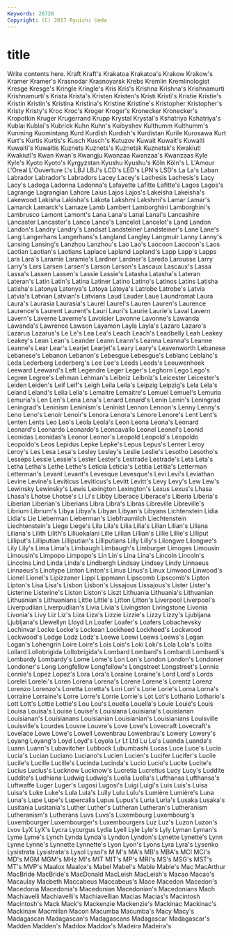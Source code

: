 ```yaml
---
Keywords: 26728 
Copyright: (C) 2017 Ryuichi Ueda
---
```


# title

Write contents here.
Kraft Kraft's Krakatoa Krakatoa's Krakow Krakow's Kramer
Kramer's Krasnodar Krasnoyarsk Krebs Kremlin Kremlinologist Kresge Kresge's Kringle Kringle's
Kris Kris's Krishna Krishna's Krishnamurti Krishnamurti's Krista Krista's Kristen Kristen's
Kristi Kristi's Kristie Kristie's Kristin Kristin's Kristina Kristina's Kristine Kristine's
Kristopher Kristopher's Kristy Kristy's Kroc Kroc's Kroger Kroger's Kronecker Kronecker's
Kropotkin Kruger Krugerrand Krupp Krystal Krystal's Kshatriya Kshatriya's Kublai Kublai's
Kubrick Kuhn Kuhn's Kuibyshev Kulthumm Kulthumm's Kunming Kuomintang Kurd Kurdish
Kurdish's Kurdistan Kurile Kurosawa Kurt Kurt's Kurtis Kurtis's Kusch Kusch's
Kutuzov Kuwait Kuwait's Kuwaiti Kuwaiti's Kuwaitis Kuznets Kuznets's Kuznetsk Kuznetsk's
Kwakiutl Kwakiutl's Kwan Kwan's Kwangju Kwanzaa Kwanzaa's Kwanzaas Kyle Kyle's
Kyoto Kyoto's Kyrgyzstan Kyushu Kyushu's Köln Köln's L L'Amour L'Oreal
L'Ouverture L's LBJ LBJ's LCD's LED's LPN's LSD's La La's
Laban Labrador Labrador's Labradors Lacey Lacey's Lachesis Lachesis's Lacy Lacy's
Ladoga Ladonna Ladonna's Lafayette Lafitte Lafitte's Lagos Lagos's Lagrange Lagrangian
Lahore Laius Lajos Lajos's Lakeisha Lakeisha's Lakewood Lakisha Lakisha's Lakota
Lakshmi Lakshmi's Lamar Lamar's Lamarck Lamarck's Lamaze Lamb Lambert Lamborghini
Lamborghini's Lambrusco Lamont Lamont's Lana Lana's Lanai Lanai's Lancashire Lancaster
Lancaster's Lance Lance's Lancelot Lancelot's Land Landon Landon's Landry Landry's
Landsat Landsteiner Landsteiner's Lane Lane's Lang Langerhans Langerhans's Langland Langley
Langmuir Lanny Lanny's Lansing Lansing's Lanzhou Lanzhou's Lao Lao's Laocoon
Laocoon's Laos Laotian Laotian's Laotians Laplace Lapland Lapland's Lapp Lapp's
Lapps Lara Lara's Laramie Laramie's Lardner Lardner's Laredo Larousse Larry
Larry's Lars Larsen Larsen's Larson Larson's Lascaux Lascaux's Lassa Lassa's
Lassen Lassen's Lassie Lassie's Latasha Latasha's Lateran Lateran's Latin Latin's
Latina Latiner Latino Latino's Latinos Latins Latisha Latisha's Latonya Latonya's
Latoya Latoya's Latrobe Latrobe's Latvia Latvia's Latvian Latvian's Latvians Laud
Lauder Laue Laundromat Laura Laura's Laurasia Laurasia's Laurel Laurel's Lauren
Lauren's Laurence Laurence's Laurent Laurent's Lauri Lauri's Laurie Laurie's Laval
Lavern Lavern's Laverne Laverne's Lavoisier Lavonne Lavonne's Lawanda Lawanda's Lawrence
Lawson Layamon Layla Layla's Lazaro Lazaro's Lazarus Lazarus's Le Le's
Lea Lea's Leach Leach's Leadbelly Leah Leakey Leakey's Lean Lean's
Leander Leann Leann's Leanna Leanna's Leanne Leanne's Lear Lear's Learjet
Learjet's Leary Leary's Leavenworth Lebanese Lebanese's Lebanon Lebanon's Lebesgue Lebesgue's
Leblanc Leblanc's Leda Lederberg Lederberg's Lee Lee's Leeds Leeds's Leeuwenhoek
Leeward Leeward's Left Legendre Leger Leger's Leghorn Lego Lego's Legree
Legree's Lehman Lehman's Leibniz Leibniz's Leicester Leicester's Leiden Leiden's Leif
Leif's Leigh Leila Leila's Leipzig Leipzig's Lela Lela's Leland Leland's
Lelia Lelia's Lemaitre Lemaitre's Lemuel Lemuel's Lemuria Lemuria's Len Len's
Lena Lena's Lenard Lenard's Lenin Lenin's Leningrad Leningrad's Leninism Leninism's
Leninist Lennon Lennon's Lenny Lenny's Leno Leno's Lenoir Lenoir's Lenora
Lenora's Lenore Lenore's Lent Lent's Lenten Lents Leo Leo's Leola
Leola's Leon Leona Leona's Leonard Leonard's Leonardo Leonardo's Leoncavallo Leonel
Leonel's Leonid Leonidas Leonidas's Leonor Leonor's Leopold Leopold's Leopoldo Leopoldo's
Leos Lepidus Lepke Lepke's Lepus Lepus's Lerner Leroy Leroy's Les
Lesa Lesa's Lesley Lesley's Leslie Leslie's Lesotho Lesotho's Lesseps Lessie
Lessie's Lester Lester's Lestrade Lestrade's Leta Leta's Letha Letha's Lethe
Lethe's Leticia Leticia's Letitia Letitia's Letterman Letterman's Levant Levant's Levesque
Levesque's Levi Levi's Leviathan Levine Levine's Leviticus Leviticus's Levitt Levitt's
Levy Levy's Lew Lew's Lewinsky Lewinsky's Lewis Lexington Lexington's Lexus
Lexus's Lhasa Lhasa's Lhotse Lhotse's Li Li's Libby Liberace Liberace's
Liberia Liberia's Liberian Liberian's Liberians Libra Libra's Libras Libreville Libreville's
Librium Librium's Libya Libya's Libyan Libyan's Libyans Lichtenstein Lidia Lidia's
Lie Lieberman Lieberman's Liebfraumilch Liechtenstein Liechtenstein's Liege Liege's Lila Lila's
Lilia Lilia's Lilian Lilian's Liliana Liliana's Lilith Lilith's Liliuokalani Lille
Lillian Lillian's Lillie Lillie's Lilliput Lilliput's Lilliputian Lilliputian's Lilliputians Lilly
Lilly's Lilongwe Lilongwe's Lily Lily's Lima Lima's Limbaugh Limbaugh's Limburger
Limoges Limousin Limousin's Limpopo Limpopo's Lin Lin's Lina Lina's Lincoln
Lincoln's Lincolns Lind Linda Linda's Lindbergh Lindsay Lindsey Lindy Linnaeus
Linnaeus's Linotype Linton Linton's Linus Linus's Linux Linwood Linwood's Lionel
Lionel's Lipizzaner Lippi Lippmann Lipscomb Lipscomb's Lipton Lipton's Lisa Lisa's
Lisbon Lisbon's Lissajous Lissajous's Lister Lister's Listerine Listerine's Liston Liston's
Liszt Lithuania Lithuania's Lithuanian Lithuanian's Lithuanians Little Little's Litton Litton's
Liverpool Liverpool's Liverpudlian Liverpudlian's Livia Livia's Livingston Livingstone Livonia Livonia's
Livy Liz Liz's Liza Liza's Lizzie Lizzie's Lizzy Lizzy's Ljubljana
Ljubljana's Llewellyn Lloyd Ln Loafer Loafer's Loafers Lobachevsky Lochinvar Locke
Locke's Lockean Lockheed Lockheed's Lockwood Lockwood's Lodge Lodz Lodz's Loewe
Loewi Loews Loews's Logan Logan's Lohengrin Loire Loire's Lois Lois's
Loki Loki's Lola Lola's Lolita Lollard Lollobrigida Lollobrigida's Lombard Lombard's
Lombardi Lombardi's Lombardy Lombardy's Lome Lome's Lon Lon's London London's
Londoner Londoner's Long Longfellow Longfellow's Longstreet Longstreet's Lonnie Lonnie's Lopez
Lopez's Lora Lora's Loraine Loraine's Lord Lord's Lords Lorelei Lorelei's
Loren Lorena Lorena's Lorene Lorene's Lorentz Lorenz Lorenzo Lorenzo's Loretta
Loretta's Lori Lori's Lorie Lorie's Lorna Lorna's Lorraine Lorraine's Lorre
Lorre's Lorrie Lorrie's Lot Lot's Lothario Lothario's Lott Lott's Lottie
Lottie's Lou Lou's Louella Louella's Louie Louie's Louis Louisa Louisa's
Louise Louise's Louisiana Louisiana's Louisianan Louisianan's Louisianans Louisianian Louisianian's Louisianians
Louisville Louisville's Lourdes Louvre Louvre's Love Love's Lovecraft Lovecraft's Lovelace
Lowe Lowe's Lowell Lowenbrau Lowenbrau's Lowery Lowery's Loyang Loyang's Loyd
Loyd's Loyola Lr Lt Ltd Lu Lu's Luanda Luanda's Luann
Luann's Lubavitcher Lubbock Lubumbashi Lucas Luce Luce's Lucia Lucia's Lucian
Luciano Luciano's Lucien Lucien's Lucifer Lucifer's Lucile Lucile's Lucille Lucille's
Lucinda Lucinda's Lucio Lucio's Lucite Lucite's Lucius Lucius's Lucknow Lucknow's
Lucretia Lucretius Lucy Lucy's Luddite Luddite's Ludhiana Ludwig Ludwig's Luella
Luella's Lufthansa Lufthansa's Luftwaffe Luger Luger's Lugosi Lugosi's Luigi Luigi's
Luis Luis's Luisa Luisa's Luke Luke's Lula Lula's Lully Lulu
Lulu's Lumière Lumière's Luna Luna's Lupe Lupe's Lupercalia Lupus Lupus's
Luria Luria's Lusaka Lusaka's Lusitania Lusitania's Luther Luther's Lutheran Lutheran's
Lutheranism Lutheranism's Lutherans Luvs Luvs's Luxembourg Luxembourg's Luxembourger Luxembourger's Luxembourgers
Luz Luz's Luzon Luzon's Lvov LyX LyX's Lycra Lycurgus Lydia
Lyell Lyle Lyle's Lyly Lyman Lyman's Lyme Lyme's Lynch Lynda
Lynda's Lyndon Lyndon's Lynette Lynette's Lynn Lynne Lynne's Lynnette Lynnette's
Lyon Lyon's Lyons Lyra Lyra's Lysenko Lysistrata Lysistrata's Lysol Lysol's
M M's MA's MB's MBA's MCI MCI's MD's MGM MGM's
MHz MI's MIT MIT's MP's MRI's MS's MSG's MST's MT's
MVP's Maalox Maalox's Mabel Mabel's Mable Mable's Mac MacArthur MacBride
MacBride's MacDonald MacLeish MacLeish's Macao Macao's Macaulay Macbeth Maccabeus Maccabeus's
Mace Macedon Macedon's Macedonia Macedonia's Macedonian Macedonian's Macedonians Mach Machiavelli
Machiavelli's Machiavellian Macias Macias's Macintosh Macintosh's Mack Mack's Mackenzie Mackenzie's
Mackinac Mackinac's Mackinaw Macmillan Macon Macumba Macumba's Macy Macy's Madagascan
Madagascan's Madagascans Madagascar Madagascar's Madden Madden's Maddox Maddox's Madeira Madeira's
